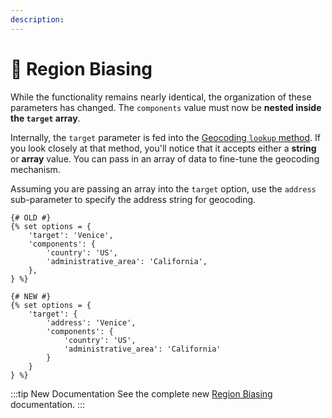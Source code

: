 ```yaml
---
description:
---
```


# 🔧 Region Biasing

<update-message/>

While the functionality remains nearly identical, the organization of these parameters has changed. The `components` value must now be **nested inside the `target` array**.

Internally, the `target` parameter is fed into the [Geocoding `lookup` method](/geocoding/target/). If you look closely at that method, you'll notice that it accepts either a **string** or **array** value. You can pass in an array of data to fine-tune the geocoding mechanism.

Assuming you are passing an array into the `target` option, use the `address` sub-parameter to specify the address string for geocoding.

```twig
{# OLD #}
{% set options = {
    'target': 'Venice',
    'components': {
        'country': 'US',
        'administrative_area': 'California',
    },
} %}

{# NEW #}
{% set options = {
    'target': {
        'address': 'Venice',
        'components': {
            'country': 'US',
            'administrative_area': 'California'
        }
    }
} %}
```

:::tip New Documentation
See the complete new [Region Biasing](/guides/region-biasing/) documentation.
:::
